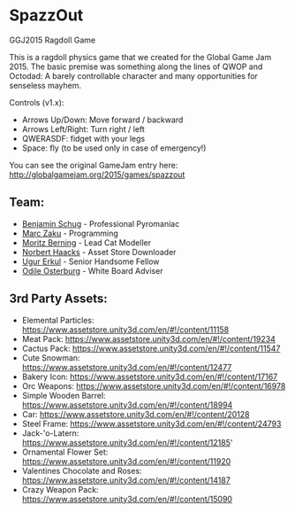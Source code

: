 # SpazzOut
GGJ2015 Ragdoll Game

This is a ragdoll physics game that we created for the Global Game Jam 2015. 
The basic premise was something along the lines of QWOP and Octodad: A barely controllable character and many
opportunities for senseless mayhem.

Controls (v1.x):
- Arrows Up/Down: Move forward / backward
- Arrows Left/Right: Turn right / left
- QWERASDF: fidget with your legs
- Space: fly (to be used only in case of emergency!)

You can see the original GameJam entry here: http://globalgamejam.org/2015/games/spazzout

## Team:
- [Benjamin Schug](https://github.com/bschug) - Professional Pyromaniac
- [Marc Zaku](https://github.com/marczaku) - Programming
- [Moritz Berning](https://github.com/moe-ped) - Lead Cat Modeller
- [Norbert Haacks](https://github.com/nafnaf) - Asset Store Downloader
- [Ugur Erkul](https://github.com/ulz) - Senior Handsome Fellow
- [Odile Osterburg](https://github.com/oddsoddness) - White Board Adviser

## 3rd Party Assets:
- Elemental Particles: https://www.assetstore.unity3d.com/en/#!/content/11158
- Meat Pack: https://www.assetstore.unity3d.com/en/#!/content/19234
- Cactus Pack: https://www.assetstore.unity3d.com/en/#!/content/11547
- Cute Snowman: https://www.assetstore.unity3d.com/en/#!/content/12477
- Bakery Icon: https://www.assetstore.unity3d.com/en/#!/content/17167
- Orc Weapons: https://www.assetstore.unity3d.com/en/#!/content/16978
- Simple Wooden Barrel: https://www.assetstore.unity3d.com/en/#!/content/18994
- Car: https://www.assetstore.unity3d.com/en/#!/content/20128
- Steel Frame: https://www.assetstore.unity3d.com/en/#!/content/24793
- Jack-'o-Latern: https://www.assetstore.unity3d.com/en/#!/content/12185'
- Ornamental Flower Set: https://www.assetstore.unity3d.com/en/#!/content/11920
- Valentines Chocolate and Roses: https://www.assetstore.unity3d.com/en/#!/content/14187
- Crazy Weapon Pack: https://www.assetstore.unity3d.com/en/#!/content/15090
